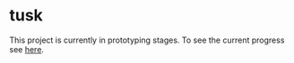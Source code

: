 # tusk

This project is currently in prototyping stages. To see the current progress see [here](https://github.com/klabacher/Tusk).